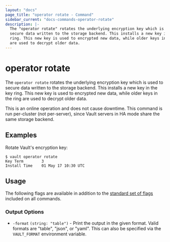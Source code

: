 ```yaml
---
layout: "docs"
page_title: "operator rotate - Command"
sidebar_current: "docs-commands-operator-rotate"
description: |-
  The "operator rotate" rotates the underlying encryption key which is used to
  secure data written to the storage backend. This installs a new key in the key
  ring. This new key is used to encrypted new data, while older keys in the ring
  are used to decrypt older data.
---
```


# operator rotate

The `operator rotate` rotates the underlying encryption key which is used to
secure data written to the storage backend. This installs a new key in the key
ring. This new key is used to encrypted new data, while older keys in the ring
are used to decrypt older data.

This is an online operation and does not cause downtime. This command is run
per-cluster (not per-server), since Vault servers in HA mode share the same
storage backend.

## Examples

Rotate Vault's encryption key:

```text
$ vault operator rotate
Key Term        3
Install Time    01 May 17 10:30 UTC
```

## Usage

The following flags are available in addition to the [standard set of
flags](/docs/commands/index.html) included on all commands.

### Output Options

- `-format` `(string: "table")` - Print the output in the given format. Valid
  formats are "table", "json", or "yaml". This can also be specified via the
  `VAULT_FORMAT` environment variable.
